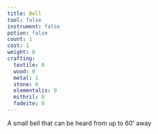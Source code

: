 ```yaml
---
title: Bell
tool: false
instrument: false
potion: false
count: 1
cost: 1
weight: 0
crafting:
  textile: 0
  wood: 0
  metal: 1
  stone: 0
  elementalis: 0
  mithril: 0
  fadeite: 0
---
```


A small bell that can be heard from up to 60' away

